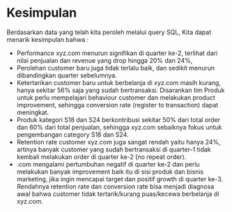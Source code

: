 # Kesimpulan
Berdasarkan data yang telah kita peroleh melalui query SQL, Kita dapat menarik kesimpulan bahwa :

+ Performance xyz.com menurun signifikan di quarter ke-2, terlihat dari nilai penjualan dan revenue yang drop hingga 20% dan 24%,
+ Perolehan customer baru juga tidak terlalu baik, dan sedikit menurun dibandingkan quarter sebelumnya.
+ Ketertarikan customer baru untuk berbelanja di xyz.com masih kurang, hanya sekitar 56% saja yang sudah bertransaksi. Disarankan tim Produk untuk perlu mempelajari behaviour customer dan melakukan product improvement, sehingga conversion rate (register to transaction) dapat meningkat.
+ Produk kategori S18 dan S24 berkontribusi sekitar 50% dari total order dan 60% dari total penjualan, sehingga xyz.com sebaiknya fokus untuk pengembangan category S18 dan S24.
+ Retention rate customer xyz.com juga sangat rendah yaitu hanya 24%, artinya banyak customer yang sudah bertransaksi di quarter-1 tidak kembali melakukan order di quarter ke-2 (no repeat order).
+ .com mengalami pertumbuhan negatif di quarter ke-2 dan perlu melakukan banyak improvement baik itu di sisi produk dan bisnis marketing, jika ingin mencapai target dan positif growth di quarter ke-3. Rendahnya retention rate dan conversion rate bisa menjadi diagnosa awal bahwa customer tidak tertarik/kurang puas/kecewa berbelanja di xyz.com.